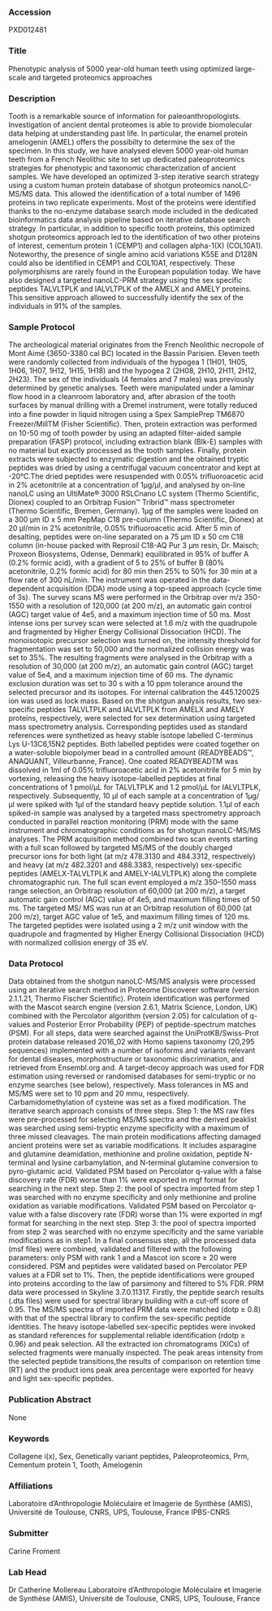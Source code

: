 ### Accession
PXD012481

### Title
Phenotypic analysis of 5000 year-old human teeth using optimized large-scale and targeted proteomics approaches

### Description
Tooth is a remarkable source of information for paleoanthropologists. Investigation of ancient dental proteomes is able to provide biomolecular data helping at understanding past life. In particular, the enamel protein amelogenin (AMEL) offers the possibilty to determine the sex of the specimen. In this study, we have analysed eleven 5000 year-old human teeth from a French Neolithic site to set up dedicated paleoproteomics strategies for phenotypic and taxonomic characterization of ancient samples. We have developed an optimized 3-step iterative search strategy using a custom human protein database of shotgun proteomics nanoLC-MS/MS data. This allowed the identification of a total number of 1496 proteins in two replicate experiments. Most of the proteins were identified thanks to the no-enzyme database search mode included in the dedicated bioinformatics data analysis pipeline based on iterative database search strategy. In particular, in addition to specific tooth proteins, this optimized shotgun proteomics approach led to the identification of two other proteins of interest, cementum protein 1 (CEMP1) and collagen alpha-1(X) (COL10A1). Noteworthy, the presence of single amino acid variations K55E and D128N could also be identified in CEMP1 and COL10A1, respectively. These polymorphisms are rarely found in the European population today. We have also designed a targeted nanoLC-PRM strategy using the sex specific peptides TALVLTPLK and IALVLTPLK of the AMELX and AMELY proteins. This sensitive approach allowed to successfully identify the sex of the individuals in 91% of the samples.

### Sample Protocol
The archeological material originates from the French Neolithic necropole of Mont Aimé (3650-3380 cal BC) located in the Bassin Parisien. Eleven teeth were randomly collected from individuals of the hypogea 1 (1H01, 1H05, 1H06, 1H07, 1H12, 1H15, 1H18) and the hypogea 2 (2H08, 2H10, 2H11, 2H12, 2H23). The sex of the individuals (4 females and 7 males) was previously determined by genetic analyses. Teeth were manipulated under a laminar flow hood in a cleanroom laboratory and, after abrasion of the tooth surfaces by manual drilling with a Dremel instrument, were totally reduced into a ﬁne powder in liquid nitrogen using a Spex SamplePrep TM6870 Freezer/MillTM (Fisher Scientiﬁc). Then, protein extraction was performed on 10-50 mg of tooth powder by using an adapted filter-aided sample preparation (FASP) protocol, including extraction blank (Blk-E) samples with no material but exactly processed as the tooth samples. Finally, protein extracts were subjected to enzymatic digestion and the obtained tryptic peptides was dried by using a centrifugal vacuum concentrator and kept at -20°C.The dried peptides were resuspended with 0.05% trifluoroacetic acid in 2% acetonitrile at a concentration of 1µg/µl, and analysed by on-line nanoLC using an UltiMate® 3000 RSLCnano LC system (Thermo Scientific, Dionex) coupled to an Orbitrap Fusion™ Tribrid™ mass spectrometer (Thermo Scientific, Bremen, Germany). 1µg of the samples were loaded on a 300 μm ID x 5 mm PepMap C18 pre-column (Thermo Scientific, Dionex) at 20 μl/min in 2% acetonitrile, 0.05% trifluoroacetic acid. After 5 min of desalting, peptides were on-line separated on a 75 μm ID x 50 cm C18 column (in-house packed with Reprosil C18-AQ Pur 3 μm resin, Dr. Maisch; Proxeon Biosystems, Odense, Denmark) equilibrated in 95% of buffer A (0.2% formic acid), with a gradient of 5 to 25% of buffer B (80% acetonitrile, 0.2% formic acid) for 80 min then 25% to 50% for 30 min at a flow rate of 300 nL/min. The instrument was operated in the data-dependent acquisition (DDA) mode using a top-speed approach (cycle time of 3s). The survey scans MS were performed in the Orbitrap over m/z 350-1550 with a resolution of 120,000 (at 200 m/z), an automatic gain control (AGC) target value of 4e5, and a maximum injection time of 50 ms. Most intense ions per survey scan were selected at 1.6 m/z with the quadrupole and fragmented by Higher Energy Collisional Dissociation (HCD). The monoisotopic precursor selection was turned on, the intensity threshold for fragmentation was set to 50,000 and the normalized collision energy was set to 35%. The resulting fragments were analysed in the Orbitrap with a resolution of 30,000 (at 200 m/z), an automatic gain control (AGC) target value of 5e4, and a maximum injection time of 60 ms. The dynamic exclusion duration was set to 30 s with a 10 ppm tolerance around the selected precursor and its isotopes. For internal calibration the 445.120025 ion was used as lock mass. Based on the shotgun analysis results, two sex-specific peptides TALVLTPLK and IALVLTPLK from AMELX and AMELY proteins, respectively, were selected for sex determination using targeted mass spectrometry analysis. Corresponding peptides used as standard references were synthetized as heavy stable isotope labelled C-terminus Lys U-13C6,15N2 peptides. Both labelled peptides were coated together on a water-soluble biopolymer bead in a controlled amount (READYBEADS™, ANAQUANT, Villeurbanne, France). One coated READYBEADTM was dissolved in 1ml of 0.05% trifluoroacetic acid in 2% acetonitrile for 5 min by vortexing, releasing the heavy isotope-labelled peptides at final concentrations of 1 pmol/µL for TALVLTPLK and 1.2 pmol/µL for IALVLTPLK, respectively. Subsequently, 10 µl of each sample at a concentration of 1µg/µl were spiked with 1µl of the standard heavy peptide solution. 1.1µl of each spiked-in sample was analysed by a targeted mass spectrometry approach conducted in parallel reaction monitoring (PRM) mode with the same instrument and chromatographic conditions as for shotgun nanoLC-MS/MS analyses. The PRM acquisition method combined two scan events starting with a full scan followed by targeted MS/MS of the doubly charged precursor ions for both light (at m/z 478.3130 and 484.3312, respectively) and heavy (at m/z 482.3201 and 488.3383, respectively) sex-specific peptides (AMELX-TALVLTPLK and AMELY-IALVLTPLK) along the complete chromatographic run. The full scan event employed a m/z 350–1550 mass range selection, an Orbitrap resolution of 60,000 (at 200 m/z), a target automatic gain control (AGC) value of 4e5, and maximum filling times of 50 ms. The targeted MS/ MS was run at an Orbitrap resolution of 60,000 (at 200 m/z), target AGC value of 1e5, and maximum filling times of 120 ms. The targeted peptides were isolated using a 2 m/z unit window with the quadrupole and fragmented by Higher Energy Collisional Dissociation (HCD) with normalized collision energy of 35 eV.

### Data Protocol
Data obtained from the shotgun nanoLC-MS/MS analysis were processed using an iterative search method in Proteome Discoverer software (version 2.1.1.21, Thermo Fischer Scientific). Protein identification was performed with the Mascot search engine (version 2.6.1, Matrix Science, London, UK) combined with the Percolator algorithm (version 2.05) for calculation of q-values and Posterior Error Probability (PEP) of peptide-spectrum matches (PSM). For all steps, data were searched against the UniProtKB/Swiss-Prot protein database released 2016_02 with Homo sapiens taxonomy (20,295 sequences) implemented with a number of isoforms and variants relevant for dental diseases, morphostructure or taxonomic discrimination, and retrieved from Ensembl.org and. A target-decoy approach was used for FDR estimation using reversed or randomised databases for semi-tryptic or no enzyme searches (see below), respectively. Mass tolerances in MS and MS/MS were set to 10 ppm and 20 mmu, respectively. Carbamidomethylation of cysteine was set as a fixed modification. The iterative search approach consists of three steps. Step 1: the MS raw files were pre-processed for selecting MS/MS spectra and the derived peaklist was searched using semi-tryptic enzyme specificity with a maximum of three missed cleavages. The main protein modifications affecting damaged ancient proteins were set as variable modifications. It includes asparagine and glutamine deamidation, methionine and proline oxidation, peptide N-terminal and lysine carbamylation, and N-terminal glutamine conversion to pyro-glutamic acid. Validated PSM based on Percolator q-value with a false discovery rate (FDR) worse than 1% were exported in mgf format for searching in the next step. Step 2: the pool of spectra imported from step 1 was searched with no enzyme specificity and only methionine and proline oxidation as variable modifications. Validated PSM based on Percolator q-value with a false discovery rate (FDR) worse than 1% were exported in mgf format for searching in the next step. Step 3: the pool of spectra imported from step 2 was searched with no enzyme specificity and the same variable modifications as in step1. In a final consensus step, all the processed data (msf files) were combined, validated and filtered with the following parameters: only PSM with rank 1 and a Mascot  ion score ≥ 20 were considered. PSM and peptides were validated based on Percolator PEP values at a FDR set to 1%. Then, the peptide identifications were grouped into proteins according to the law of parsimony and filtered to 5% FDR. PRM data were processed in Skyline 3.7.0.11317. Firstly, the peptide search results (.dta files) were used for spectral library building with a cut-off score of 0.95. The MS/MS spectra of imported PRM data were matched (dotp ≥ 0.8) with that of the spectral library to confirm the sex-specific peptide identities. The heavy isotope-labelled sex-specific peptides were invoked as standard references for supplemental reliable identification (rdotp ≥ 0.96) and peak selection. All the extracted ion chromatograms (XICs) of selected fragments were manually inspected. The peak areas intensity from the selected peptide transitions,the results of comparison on retention time (RT) and the product ions peak area percentage were exported for heavy and light sex-specific peptides.

### Publication Abstract
None

### Keywords
Collagene i(x), Sex, Genetically variant peptides, Paleoproteomics, Prm, Cementum protein 1, Tooth, Amelogenin

### Affiliations
Laboratoire d’Anthropologie Moléculaire et Imagerie de Synthèse (AMIS), Université de Toulouse, CNRS, UPS, Toulouse, France
IPBS-CNRS

### Submitter
Carine Froment

### Lab Head
Dr Catherine Mollereau
Laboratoire d’Anthropologie Moléculaire et Imagerie de Synthèse (AMIS), Université de Toulouse, CNRS, UPS, Toulouse, France


